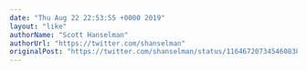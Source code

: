 ```yaml
---
date: "Thu Aug 22 22:53:55 +0000 2019"
layout: "like"
authorName: "Scott Hanselman"
authorUrl: "https://twitter.com/shanselman"
originalPost: "https://twitter.com/shanselman/status/1164672073454608385"
---
```

